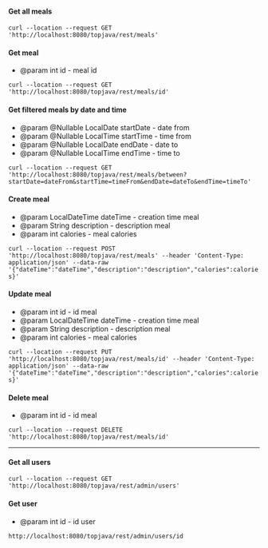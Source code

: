 #### Get all meals
`curl --location --request GET 'http://localhost:8080/topjava/rest/meals'`

#### Get meal
- @param int id - meal id

`curl --location --request GET 'http://localhost:8080/topjava/rest/meals/id'`

#### Get filtered meals by date and time
- @param @Nullable LocalDate startDate - date from
- @param @Nullable LocalTime startTime - time from
- @param @Nullable LocalDate endDate - date to
- @param @Nullable LocalTime endTime - time to

`curl --location --request GET 'http://localhost:8080/topjava/rest/meals/between?startDate=dateFrom&startTime=timeFrom&endDate=dateTo&endTime=timeTo'`

#### Create meal
- @param LocalDateTime dateTime - creation time meal
- @param String description - description meal
- @param int calories - meal calories

`curl --location --request POST 'http://localhost:8080/topjava/rest/meals' --header 'Content-Type: application/json' --data-raw '{"dateTime":"dateTime","description":"description","calories":calories}'`

#### Update meal
- @param int id - id meal
- @param LocalDateTime dateTime - creation time meal
- @param String description - description meal
- @param int calories - meal calories

`curl --location --request PUT 'http://localhost:8080/topjava/rest/meals/id' --header 'Content-Type: application/json' --data-raw '{"dateTime":"dateTime","description":"description","calories":calories}'`

#### Delete meal
- @param int id - id meal

`curl --location --request DELETE 'http://localhost:8080/topjava/rest/meals/id'`

---
#### Get all users
`curl --location --request GET 'http://localhost:8080/topjava/rest/admin/users'`

#### Get user
- @param int id - id user

`http://localhost:8080/topjava/rest/admin/users/id`